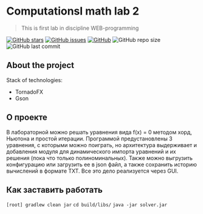 # Computationsl math lab 2

> This is first lab in discipline WEB-programming

[![GitHub stars][stars-shield]][stars-url]
[![GitHub issues][issues-shield]][issues-url]
[![GitHub][license-shield]][license-url]
![GitHub repo size](https://img.shields.io/github/repo-size/burevestnik-png/comp-math-lab2)
![GitHub last commit](https://img.shields.io/github/last-commit/burevestnik-png/comp-math-lab2)

## About the project
Stack of technologies:
- TornadoFX
- Gson

## О проекте
В лабораторной можно решать уравнения вида f(x) = 0 методом хорд, Ньютона и простой итерации. 
Программой предустановлены 3 уравнения, с которыми можно поиграть, но архитектура выдерживает и добавления 
модуля для динамического импорта уравнений и их решения (пока что только полиноминальных). 
Также можно выгрузить конфигурацию или загрузить ее в json файл, а также сохранить историю вычислений в формате TXT.
Все это дело реализуется через GUI.

##  Как заставить работать
```[root] gradlew clean jar```
```cd build/libs/```
```java -jar solver.jar```

[stars-shield]: https://img.shields.io/github/stars/burevestnik-png/comp-math-lab2?style=social
[stars-url]: https://github.com/burevestnik-png/comp-math-lab2/stargazers
[issues-shield]: https://img.shields.io/github/issues/burevestnik-png/comp-math-lab2
[issues-url]: https://github.com/burevestnik-png/comp-math-lab2/issues
[license-shield]: https://img.shields.io/github/license/burevestnik-png/comp-math-lab2
[license-url]: https://github.com/burevestnik-png/comp-math-lab2/blob/master/LICENSE
